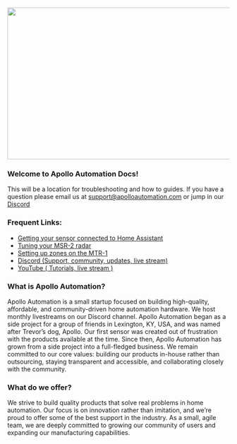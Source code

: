 #

<img src="https://imagedelivery.net/VXI8oYYsJOyBOIySOviPCQ/4e7161b4-573c-40fa-0465-648a99bafe00/public" height="344" width="900" />

### **Welcome to Apollo Automation Docs!**

This will be a location for troubleshooting and how to guides. If you have a question please email us at <a href="mailto:support@apolloautomation.com" title="Email support for help!" target="_blank" rel="noopener">support@apolloautomation.com</a> or jump in our <a href="https://discord.gg/F3RZGPcuzV" title="Apollo Automation Discord" target="_blank" rel="noopener">Discord</a>

### **Frequent Links:**

* [Getting your sensor connected to Home Assistant]()
* [Tuning your MSR-2 radar]()
* [Setting up zones on the MTR-1]()
* [Discord (Support, community, updates, live stream)]()
* [YouTube ( Tutorials, live stream )]()

### **What is Apollo Automation?**

Apollo Automation is a small startup focused on building high-quality, affordable, and community-driven home automation hardware. We host monthly livestreams on our Discord channel. Apollo Automation began as a side project for a group of friends in Lexington, KY, USA, and was named after Trevor’s dog, Apollo. Our first sensor was created out of frustration with the products available at the time. Since then, Apollo Automation has grown from a side project into a full-fledged business. We remain committed to our core values: building our products in-house rather than outsourcing, staying transparent and accessible, and collaborating closely with the community.

### **What do we offer?**

We strive to build quality products that solve real problems in home automation. Our focus is on innovation rather than imitation, and we’re proud to offer some of the best support in the industry. As a small, agile team, we are deeply committed to growing our community of users and expanding our manufacturing capabilities.

&nbsp;

&nbsp;